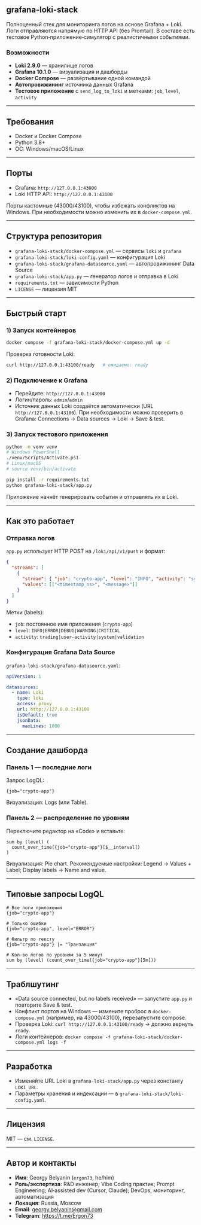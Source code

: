 ## grafana-loki-stack

Полноценный стек для мониторинга логов на основе Grafana + Loki. Логи отправляются напрямую по HTTP API (без Promtail). В составе есть тестовое Python‑приложение‑симулятор с реалистичными событиями.

### Возможности
- **Loki 2.9.0** — хранилище логов
- **Grafana 10.1.0** — визуализация и дашборды
- **Docker Compose** — развёртывание одной командой
- **Автопровижининг** источника данных Grafana
- **Тестовое приложение** с `send_log_to_loki` и метками: `job`, `level`, `activity`

---

## Требования
- Docker и Docker Compose
- Python 3.8+
- ОС: Windows/macOS/Linux

---

## Порты
- Grafana: `http://127.0.0.1:43000`
- Loki HTTP API: `http://127.0.0.1:43100`

Порты кастомные (43000/43100), чтобы избежать конфликтов на Windows. При необходимости можно изменить их в `docker-compose.yml`.

---

## Структура репозитория
- `grafana-loki-stack/docker-compose.yml` — сервисы `loki` и `grafana`
- `grafana-loki-stack/loki-config.yaml` — конфигурация Loki
- `grafana-loki-stack/grafana-datasource.yaml` — автопровижининг Data Source
- `grafana-loki-stack/app.py` — генератор логов и отправка в Loki
- `requirements.txt` — зависимости Python
- `LICENSE` — лицензия MIT

---

## Быстрый старт

### 1) Запуск контейнеров
```bash
docker compose -f grafana-loki-stack/docker-compose.yml up -d
```

Проверка готовности Loki:
```bash
curl http://127.0.0.1:43100/ready   # ожидаемо: ready
```

### 2) Подключение к Grafana
- Перейдите: `http://127.0.0.1:43000`
- Логин/пароль: `admin`/`admin`
- Источник данных Loki создаётся автоматически (URL `http://127.0.0.1:43100`). При необходимости можно проверить в Grafana: Connections → Data sources → Loki → Save & test.

### 3) Запуск тестового приложения
```bash
python -m venv venv
# Windows PowerShell
./venv/Scripts/Activate.ps1
# Linux/macOS
# source venv/bin/activate

pip install -r requirements.txt
python grafana-loki-stack/app.py
```

Приложение начнёт генерировать события и отправлять их в Loki.

---

## Как это работает

### Отправка логов
`app.py` использует HTTP POST на `/loki/api/v1/push` и формат:

```json
{
  "streams": [
    {
      "stream": { "job": "crypto-app", "level": "INFO", "activity": "system" },
      "values": [["<timestamp_ns>", "<message>"]]
    }
  ]
}
```

Метки (labels):
- `job`: постоянное имя приложения (`crypto-app`)
- `level`: `INFO|ERROR|DEBUG|WARNING|CRITICAL`
- `activity`: `trading|user-activity|system|validation`

### Конфигурация Grafana Data Source
`grafana-loki-stack/grafana-datasource.yaml`:

```startLine:endLine:grafana-loki-stack/grafana-datasource.yaml
apiVersion: 1

datasources:
  - name: Loki
    type: loki
    access: proxy
    url: http://127.0.0.1:43100
    isDefault: true
    jsonData:
      maxLines: 1000
```

---

## Создание дашборда

### Панель 1 — последние логи
Запрос LogQL:
```logql
{job="crypto-app"}
```
Визуализация: Logs (или Table).

### Панель 2 — распределение по уровням
Переключите редактор на «Code» и вставьте:
```logql
sum by (level) (
  count_over_time({job="crypto-app"}[$__interval])
)
```
Визуализация: Pie chart. Рекомендуемые настройки: Legend → Values + Label; Display labels → Name and value.

---

## Типовые запросы LogQL
```logql
# Все логи приложения
{job="crypto-app"}

# Только ошибки
{job="crypto-app", level="ERROR"}

# Фильтр по тексту
{job="crypto-app"} |= "Транзакция"

# Кол-во логов по уровням за 5 минут
sum by (level) (count_over_time({job="crypto-app"}[5m]))
```

---

## Траблшутинг
- «Data source connected, but no labels received» — запустите `app.py` и повторите Save & test.
- Конфликт портов на Windows — измените проброс в `docker-compose.yml` (например, на 43000/43100), перезапустите compose.
- Проверка Loki: `curl http://127.0.0.1:43100/ready` → должно вернуть `ready`.
- Логи контейнеров: `docker compose -f grafana-loki-stack/docker-compose.yml logs -f`

---

## Разработка
- Изменяйте URL Loki в `grafana-loki-stack/app.py` через константу `LOKI_URL`.
- Параметры хранения и индексации — в `grafana-loki-stack/loki-config.yaml`.

---

## Лицензия
MIT — см. `LICENSE`.

---

## Автор и контакты

- **Имя**: Georgy Belyanin (`ergon73`, he/him)
- **Роль/экспертиза**: R&D инженер; Vibe Coding практик; Prompt Engineering; AI‑assisted dev (Cursor, Claude); DevOps, мониторинг, автоматизация
- **Локация**: Russia, Moscow
- **Email**: georgy.belyanin@gmail.com
- **Telegram**: https://t.me/Ergon73


